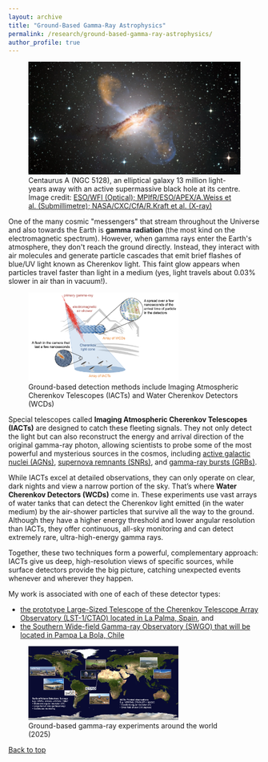 ```yaml
---
layout: archive
title: "Ground-Based Gamma-Ray Astrophysics"
permalink: /research/ground-based-gamma-ray-astrophysics/
author_profile: true
---
```


<figure>
  <img src="/assets/images/centaurusA.png" alt="AGN" />
  <figcaption style="font-size: 14px; text-align: left;"> Centaurus A (NGC 5128), an elliptical galaxy 13 million light-years away with an active supermassive black hole at its centre. Image credit: <a href="https://www.eso.org/public/images/eso0903a/" target="_blank">ESO/WFI (Optical); MPIfR/ESO/APEX/A.Weiss et al. (Submillimetre); NASA/CXC/CfA/R.Kraft et al. (X-ray)</a>
  </figcaption>
</figure>


One of the many cosmic "messengers" that stream throughout the Universe and also towards the Earth is **gamma radiation** (the most kind on the electromagnetic spectrum). However, when gamma rays enter the Earth's atmosphere, they don't reach the ground directly. Instead, they interact with air molecules and generate particle cascades that emit brief flashes of blue/UV light known as Cherenkov light. This faint glow appears when particles travel faster than light in a medium (yes, light travels about 0.03% slower in air than in vacuum!). 

<figure>
  <img src="/assets/images/ground-based-detection-methods.png" alt="ground-based-detection-methods" width=300/>
  <figcaption style="font-size: 14px; text-align: left;"> Ground-based detection methods include Imaging Atmospheric Cherenkov Telescopes (IACTs) and Water Cherenkov Detectors (WCDs)
  </figcaption>
</figure>

Special telescopes called **Imaging Atmospheric Cherenkov Telescopes (IACTs)** are designed to catch these fleeting signals. They not only detect the light but can also reconstruct the energy and arrival direction of the original gamma-ray photon, allowing scientists to probe some of the most powerful and mysterious sources in the cosmos, including [active galactic nuclei (AGNs)](AGNs), [supernova remnants (SNRs)](https://en.wikipedia.org/wiki/Supernova_remnant), and [gamma-ray bursts (GRBs)](https://en.wikipedia.org/wiki/Gamma-ray_burst).

While IACTs excel at detailed observations, they can only operate on clear, dark nights and view a narrow portion of the sky. That’s where **Water Cherenkov Detectors (WCDs)** come in. These experiments use vast arrays of water tanks that can detect the Cherenkov light emitted (in the water medium) by the air-shower particles that survive all the way to the ground. Although they have a higher energy threshold and lower angular resolution than IACTs, they offer continuous, all-sky monitoring and can detect extremely rare, ultra-high-energy gamma rays. 

Together, these two techniques form a powerful, complementary approach: IACTs give us deep, high-resolution views of specific sources, while surface detectors provide the big picture, catching unexpected events whenever and wherever they happen.

My work is associated with one of each of these detector types: 

* [the prototype Large-Sized Telescope of the Cherenkov Telescope Array Observatory (LST-1/CTAO) located in La Palma, Spain](/research/ground-based-gamma-ray-astrophysics/lst), and
* [the Southern Wide-field Gamma-ray Observatory (SWGO) that will be located in Pampa La Bola, Chile](/research/ground-based-gamma-ray-astrophysics/swgo)

<figure>
  <img src="/assets/images/ground-based-experiments.png" alt="ground-based-experiments" width=300/>
  <figcaption style="font-size: 14px; text-align: left;"> Ground-based gamma-ray experiments around the world (2025)
  </figcaption>
</figure>

[Back to top](#)
